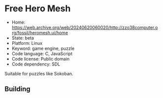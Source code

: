 # Free Hero Mesh

- Home: https://web.archive.org/web/20240620060020/http://zzo38computer.org/fossil/heromesh.ui/home
- State: beta
- Platform: Linux
- Keyword: game engine, puzzle
- Code language: C, JavaScript
- Code license: Public domain
- Code dependency: SDL

Suitable for puzzles like Sokoban.

## Building
